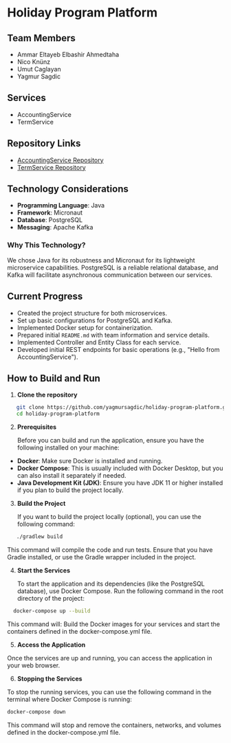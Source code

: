 # Holiday Program Platform

## Team Members
- Ammar Eltayeb Elbashir Ahmedtaha
- Nico Knünz
- Umut Caglayan
- Yagmur Sagdic

## Services
- AccountingService
- TermService

## Repository Links
- [AccountingService Repository](https://github.com/yagmursagdic/holiday-program-platform/tree/main/AccountingService)
- [TermService Repository](https://github.com/yagmursagdic/holiday-program-platform/tree/main/TermService)

## Technology Considerations
- **Programming Language**: Java
- **Framework**: Micronaut
- **Database**: PostgreSQL
- **Messaging**: Apache Kafka

### Why This Technology?
We chose Java for its robustness and Micronaut for its lightweight microservice capabilities. PostgreSQL is a reliable relational database, and Kafka will facilitate asynchronous communication between our services.

## Current Progress
- Created the project structure for both microservices.
- Set up basic configurations for PostgreSQL and Kafka.
- Implemented Docker setup for containerization.
- Prepared initial `README.md` with team information and service details.
- Implemented Controller and Entity Class for each service.
- Developed initial REST endpoints for basic operations (e.g., "Hello from AccountingService").

## How to Build and Run
1. **Clone the repository**
```bash
   git clone https://github.com/yagmursagdic/holiday-program-platform.git
   cd holiday-program-platform
```
2. **Prerequisites**

   Before you can build and run the application, ensure you have the following installed on your machine:

- **Docker**: Make sure Docker is installed and running.
- **Docker Compose**: This is usually included with Docker Desktop, but you can also install it separately if needed. 
- **Java Development Kit (JDK)**: Ensure you have JDK 11 or higher installed if you plan to build the project locally. 

3. **Build the Project**

   If you want to build the project locally (optional), you can use the following command:

```bash
   ./gradlew build
```

This command will compile the code and run tests. Ensure that you have Gradle installed, or use the Gradle wrapper included in the project.

4. **Start the Services**

   To start the application and its dependencies (like the PostgreSQL database), use Docker Compose. Run the following command in the root directory of the project:

```bash
  docker-compose up --build
```

This command will: Build the Docker images for your services and start the containers defined in the docker-compose.yml file.

5. **Access the Application**

Once the services are up and running, you can access the application in your web browser. 

6. **Stopping the Services**

To stop the running services, you can use the following command in the terminal where Docker Compose is running:

```bash
docker-compose down
```
This command will stop and remove the containers, networks, and volumes defined in the docker-compose.yml file.
